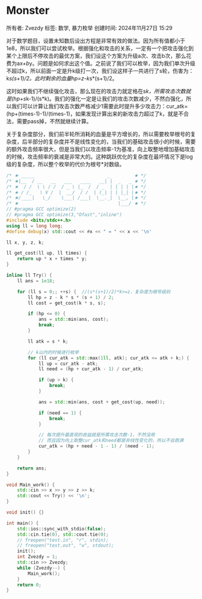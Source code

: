 # Monster

所有者: Zvezdy
标签: 数学, 暴力枚举
创建时间: 2024年11月27日 15:29

对于数学题目，设置未知数后设出方程是非常有效的做法。因为所有值都小于1e8，所以我们可以尝试枚举。根据强化和攻击的关系，一定有一个把攻击强化到某个上限后不停攻击的最优方案，我们设这个方案为升级a次、攻击b次，那么花费为a*x+b*y。问题是如何求出这个值。之前说了我们可以枚举，因为我们单次升级不超过k，所以前面一定是升k级打一次，我们设这样子一共进行了s轮，伤害为：k*s(s+1)/2。此时剩余的血量hp=z-k*s*(s+1)/2。

这时如果我们不继续强化攻击，那么现在的攻击力就定格在s*k，所需攻击次数就是(hp+s*k-1)/(s*k)。我们的强化一定是让我们的攻击次数减少，不然白强化，所以我们可以计算让我们攻击次数严格减少1需要此时提升多少攻击力：cur_atk=(hp+(times-1)-1)/(times-1)，如果发现计算出来的新攻击力超过了k，就是不合法，需要pass掉，不然就继续计算。

关于复杂度部分，我们前半轮所消耗的血量是平方增长的，所以需要枚举根号的复杂度，后半部分的复杂度并不是线性变化的，当我们的基础攻击很小的时候，需要的额外攻击频率很大，但是当我们以攻击频率-1为基准，向上取整地增加基础攻击的时候，攻击频率的衰减是非常大的。这种跳跃优化的复杂度在最坏情况下是log级的复杂度，所以整个枚举的代价为根号*对数级。

```cpp
/* ★ _____                           _         ★ */
/* ★|__  / __   __   ___   ____   __| |  _   _ ★ */
/* ★  / /  \ \ / /  / _ \ |_  /  / _  | | | | |★ */
/* ★ / /_   \ V /  |  __/  / /  | (_| | | |_| |★ */
/* ★/____|   \_/    \___| /___|  \__._|  \__, |★ */
/* ★                                     |___/ ★ */
// #pragma GCC optimize(2)
// #pragma GCC optimize(3,"Ofast","inline")
#include <bits/stdc++.h>
using ll = long long;
#define debug(x) std::cout << #x << " = " << x << '\n'

ll x, y, z, k;

ll get_cost(ll up, ll times) {
    return up * x + times * y;
}

inline ll Try() {
    ll ans = 1e18;

    for (ll s = 0;; ++s) {  //(s*(s+1)/2)*k>=z，复杂度为根号级别
        ll hp = z - k * s * (s + 1) / 2;
        ll cost = get_cost(k * s, s);

        if (hp <= 0) {
            ans = std::min(ans, cost);
            break;
        }

        ll atk = s * k;

        // k以内的时候进行枚举
        for (ll cur_atk = std::max(1ll, atk); cur_atk <= atk + k;) {
            ll up = cur_atk - atk;
            ll need = (hp + cur_atk - 1) / cur_atk;

            if (up > k) {
                break;
            }

            ans = std::min(ans, cost + get_cost(up, need));

            if (need == 1) {
                break;
            }

            // 每次提升最直观的收益就是所需攻击次数-1，不然没用
            // 而且因为向上取整cur_atk和need都是非线性变化的，所以不会跑满
            cur_atk = (hp + need - 1 - 1) / (need - 1);
        }
    }

    return ans;
}

void Main_work() {
    std::cin >> x >> y >> z >> k;
    std::cout << Try() << '\n';
}

void init() {}

int main() {
    std::ios::sync_with_stdio(false);
    std::cin.tie(0), std::cout.tie(0);
    // freopen("test.in", "r", stdin);
    // freopen("test.out", "w", stdout);
    init();
    int Zvezdy = 1;
    std::cin >> Zvezdy;
    while (Zvezdy--) {
        Main_work();
    }
    return 0;
}
```